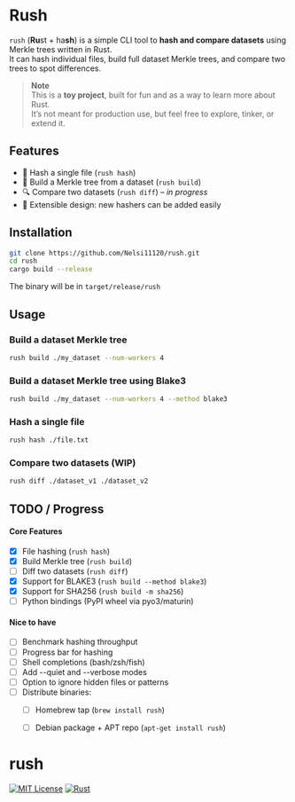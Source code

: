 # Rush

`rush` (**Ru**st + ha**sh**) is a simple CLI tool to **hash and compare datasets** using Merkle trees written in Rust.  
It can hash individual files, build full dataset Merkle trees, and compare two trees to spot differences.


> **Note**  
> This is a **toy project**, built for fun and as a way to learn more about Rust.  
> It’s not meant for production use, but feel free to explore, tinker, or extend it.

## Features

- 🔑 Hash a single file (`rush hash`)
- 🌳 Build a Merkle tree from a dataset (`rush build`)
- 🔍 Compare two datasets (`rush diff`) – *in progress*
- 🔌 Extensible design: new hashers can be added easily

## Installation
```bash
git clone https://github.com/Nelsi11120/rush.git
cd rush
cargo build --release
```
The binary will be in ```target/release/rush```

## Usage

### Build a dataset Merkle tree

```bash
rush build ./my_dataset --num-workers 4
```

### Build a dataset Merkle tree using Blake3

```bash
rush build ./my_dataset --num-workers 4 --method blake3
```

### Hash a single file
```bash
rush hash ./file.txt
```

### Compare two datasets (WIP)

```bash
rush diff ./dataset_v1 ./dataset_v2
```

## TODO / Progress

#### Core Features
- [x] File hashing (`rush hash`)
- [x] Build Merkle tree (`rush build`)
- [ ] Diff two datasets (`rush diff`)
- [x] Support for BLAKE3 (`rush build --method blake3`)
- [x] Support for SHA256 (`rush build -m sha256`)
- [ ] Python bindings (PyPI wheel via pyo3/maturin)

#### Nice to have
- [ ] Benchmark hashing throughput
- [ ] Progress bar for hashing
- [ ] Shell completions (bash/zsh/fish)
- [ ] Add --quiet and --verbose modes
- [ ] Option to ignore hidden files or patterns 
- [ ] Distribute binaries: 
  - [ ] Homebrew tap (`brew install rush`)
  - [ ] Debian package + APT repo (`apt-get install rush`)


# rush
[![MIT License](https://img.shields.io/badge/license-MIT-blue.svg)](LICENSE)
[![Rust](https://img.shields.io/badge/rust-1.89%2B-orange.svg)](https://www.rust-lang.org)
